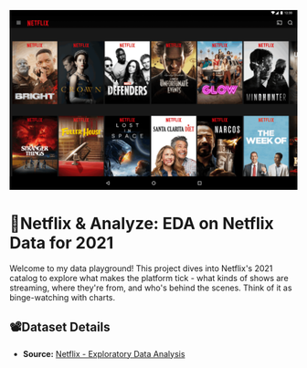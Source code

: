 ![image](/images/netflix%20img.png)

# 🍿Netflix & Analyze: EDA on Netflix Data for 2021 

Welcome to my data playground! This project dives into Netflix's 2021 catalog to explore what makes the platform tick - what kinds of shows are streaming, where they're from, and who's behind the scenes. Think of it as binge-watching with charts. 

## 📽Dataset Details
- **Source:** [Netflix - Exploratory Data Analysis](https://www.kaggle.com/datasets/swatikhedekar/exploratory-data-analysis-on-netflix-data/data)
